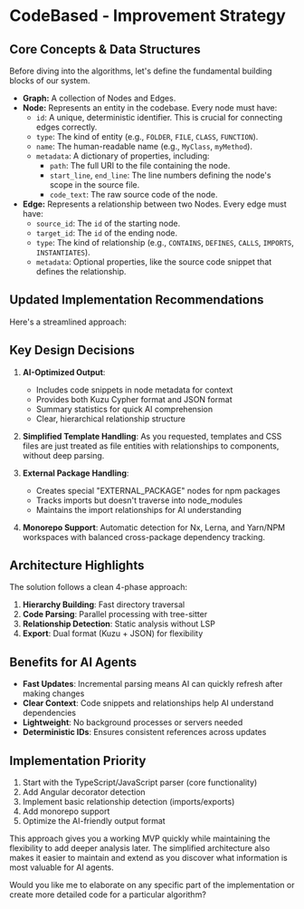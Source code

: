 # CodeBased - Improvement Strategy

## **Core Concepts & Data Structures**

Before diving into the algorithms, let's define the fundamental building blocks of our system.

- **Graph:** A collection of Nodes and Edges.
- **Node:** Represents an entity in the codebase. Every node must have:
  - `id`: A unique, deterministic identifier. This is crucial for connecting edges correctly.
  - `type`: The kind of entity (e.g., `FOLDER`, `FILE`, `CLASS`, `FUNCTION`).
  - `name`: The human-readable name (e.g., `MyClass`, `myMethod`).
  - `metadata`: A dictionary of properties, including:
    - `path`: The full URI to the file containing the node.
    - `start_line`, `end_line`: The line numbers defining the node's scope in the source file.
    - `code_text`: The raw source code of the node.
- **Edge:** Represents a relationship between two Nodes. Every edge must have:
  - `source_id`: The `id` of the starting node.
  - `target_id`: The `id` of the ending node.
  - `type`: The kind of relationship (e.g., `CONTAINS`, `DEFINES`, `CALLS`, `IMPORTS`, `INSTANTIATES`).
  - `metadata`: Optional properties, like the source code snippet that defines the relationship.

## Updated Implementation Recommendations

Here's a streamlined approach:

## Key Design Decisions

1. **AI-Optimized Output**:

   - Includes code snippets in node metadata for context
   - Provides both Kuzu Cypher format and JSON format
   - Summary statistics for quick AI comprehension
   - Clear, hierarchical relationship structure

2. **Simplified Template Handling**: As you requested, templates and CSS files are just treated as file entities with relationships to components, without deep parsing.

3. **External Package Handling**:

   - Creates special "EXTERNAL_PACKAGE" nodes for npm packages
   - Tracks imports but doesn't traverse into node_modules
   - Maintains the import relationships for AI understanding

4. **Monorepo Support**: Automatic detection for Nx, Lerna, and Yarn/NPM workspaces with balanced cross-package dependency tracking.

## Architecture Highlights

The solution follows a clean 4-phase approach:

1. **Hierarchy Building**: Fast directory traversal
2. **Code Parsing**: Parallel processing with tree-sitter
3. **Relationship Detection**: Static analysis without LSP
4. **Export**: Dual format (Kuzu + JSON) for flexibility

## Benefits for AI Agents

- **Fast Updates**: Incremental parsing means AI can quickly refresh after making changes
- **Clear Context**: Code snippets and relationships help AI understand dependencies
- **Lightweight**: No background processes or servers needed
- **Deterministic IDs**: Ensures consistent references across updates

## Implementation Priority

1. Start with the TypeScript/JavaScript parser (core functionality)
2. Add Angular decorator detection
3. Implement basic relationship detection (imports/exports)
4. Add monorepo support
5. Optimize the AI-friendly output format

This approach gives you a working MVP quickly while maintaining the flexibility to add deeper analysis later. The simplified architecture also makes it easier to maintain and extend as you discover what information is most valuable for AI agents.

Would you like me to elaborate on any specific part of the implementation or create more detailed code for a particular algorithm?
